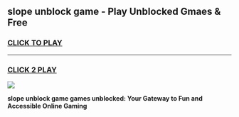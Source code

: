 
## slope unblock game - Play Unblocked Gmaes & Free
<h3>
<a href="https://news.freeplayer.one?title=slope_unblock_game&ref=16F">CLICK TO PLAY</a></h3>
<hr>

<h3>
<a href="https://news.freeplayer.one?title=slope_unblock_game&ref=16F">CLICK 2 PLAY</a>
  
</h3>

<a href="https://news.freeplayer.one?title=slope_unblock_game&ref=16F/"><img src="https://clearcache.store/games.png"></a>


**slope unblock game games unblocked: Your Gateway to Fun and Accessible Online Gaming**
